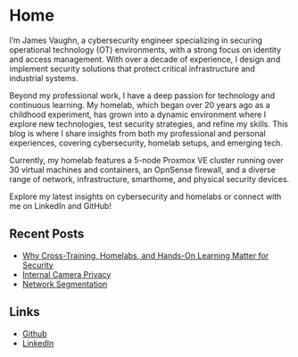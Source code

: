 # Home

I’m James Vaughn, a cybersecurity engineer specializing in securing operational technology (OT) environments, with a strong focus on identity and access management. With over a decade of experience, I design and implement security solutions that protect critical infrastructure and industrial systems.

Beyond my professional work, I have a deep passion for technology and continuous learning. My homelab, which began over 20 years ago as a childhood experiment, has grown into a dynamic environment where I explore new technologies, test security strategies, and refine my skills. This blog is where I share insights from both my professional and personal experiences, covering cybersecurity, homelab setups, and emerging tech.

Currently, my homelab features a 5-node Proxmox VE cluster running over 30 virtual machines and containers, an OpnSense firewall, and a diverse range of network, infrastructure, smarthome, and physical security devices.

Explore my latest insights on cybersecurity and homelabs or connect with me on LinkedIn and GitHub!

## Recent Posts

* [Why Cross-Training, Homelabs, and Hands-On Learning Matter for Security](https://jamesvaughn.net/blog/Opinion/CyberCrossTraining/)
* [Internal Camera Privacy](https://jamesvaughn.net/blog/Homelab/Automation/InternalCameras/)
* [Network Segmentation](https://jamesvaughn.net/blog/Homelab/Security/NetworkSegmentation/)

## Links

* [Github](https://github.com/j-vaughn)
* [LinkedIn](https://www.linkedin.com/in/jamesvaughncyber/)
